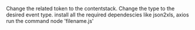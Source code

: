 Change the related token to the contentstack. 
Change the type to the desired event type. 
install all the required dependescies like json2xls, axios
run the command node 'filename.js'
